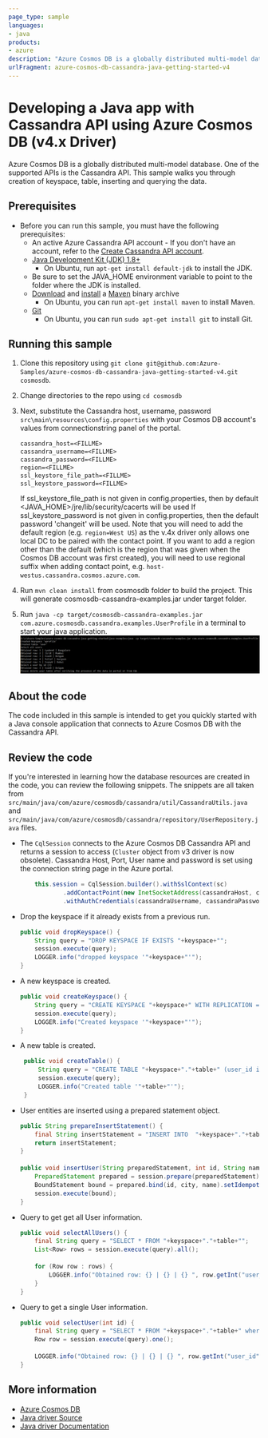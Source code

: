 ```yaml
---
page_type: sample
languages:
- java
products:
- azure
description: "Azure Cosmos DB is a globally distributed multi-model database. One of the supported APIs is the Cassandra API"
urlFragment: azure-cosmos-db-cassandra-java-getting-started-v4
---
```


# Developing a Java app with Cassandra API using Azure Cosmos DB (v4.x Driver)
Azure Cosmos DB is a globally distributed multi-model database. One of the supported APIs is the Cassandra API. This sample walks you through creation of keyspace, table, inserting and querying the data.

## Prerequisites
* Before you can run this sample, you must have the following prerequisites:
    * An active Azure Cassandra API account - If you don't have an account, refer to the [Create Cassandra API account](https://aka.ms/cassapijavaqs).
    * [Java Development Kit (JDK) 1.8+](http://www.oracle.com/technetwork/java/javase/downloads/jdk8-downloads-2133151.html)
        * On Ubuntu, run `apt-get install default-jdk` to install the JDK.
    * Be sure to set the JAVA_HOME environment variable to point to the folder where the JDK is installed.
    * [Download](http://maven.apache.org/download.cgi) and [install](http://maven.apache.org/install.html) a [Maven](http://maven.apache.org/) binary archive
        * On Ubuntu, you can run `apt-get install maven` to install Maven.
    * [Git](https://www.git-scm.com/)
        * On Ubuntu, you can run `sudo apt-get install git` to install Git.

## Running this sample
1. Clone this repository using `git clone git@github.com:Azure-Samples/azure-cosmos-db-cassandra-java-getting-started-v4.git cosmosdb`.

2. Change directories to the repo using `cd cosmosdb`

3. Next, substitute the Cassandra host, username, password  `src\main\resources\config.properties` with your Cosmos DB account's values from connectionstring panel of the portal.

    ```
    cassandra_host=<FILLME>
    cassandra_username=<FILLME>
    cassandra_password=<FILLME>
    region=<FILLME>
    ssl_keystore_file_path=<FILLME>
    ssl_keystore_password=<FILLME>
    ```
    If ssl_keystore_file_path is not given in config.properties, then by default <JAVA_HOME>/jre/lib/security/cacerts will be used
    If ssl_keystore_password is not given in config.properties, then the default password 'changeit' will be used.
    Note that you will need to add the default region (e.g. `region=West US`) as the v.4x driver only allows one local DC to be paired with the contact point. If you want to add a region other than the default (which is the region that was given when the Cosmos DB account was first created), you will need to use regional suffix when adding contact point, e.g. `host-westus.cassandra.cosmos.azure.com`.

5. Run `mvn clean install` from cosmosdb folder to build the project. This will generate cosmosdb-cassandra-examples.jar under target folder.
 
6. Run `java -cp target/cosmosdb-cassandra-examples.jar com.azure.cosmosdb.cassandra.examples.UserProfile` in a terminal to start your java application.
   ![Console output](./media/output.png)

## About the code
The code included in this sample is intended to get you quickly started with a Java console application that connects to Azure Cosmos DB with the Cassandra API.

## Review the code

If you're interested in learning how the database resources are created in the code, you can review the following snippets. The snippets are all taken from `src/main/java/com/azure/cosmosdb/cassandra/util/CassandraUtils.java` and `src/main/java/com/azure/cosmosdb/cassandra/repository/UserRepository.java` files.


* The `CqlSession` connects to the Azure Cosmos DB Cassandra API and returns a session to access (`Cluster` object from v3 driver is now obsolete). Cassandra Host, Port, User name and password is set using the connection string page in the Azure portal.

    ```java
        this.session = CqlSession.builder().withSslContext(sc)
                .addContactPoint(new InetSocketAddress(cassandraHost, cassandraPort)).withLocalDatacenter(region)
                .withAuthCredentials(cassandraUsername, cassandraPassword).build();
    ```


* Drop the keyspace if it already exists from a previous run.

    ```java
    public void dropKeyspace() {
        String query = "DROP KEYSPACE IF EXISTS "+keyspace+"";
        session.execute(query);
        LOGGER.info("dropped keyspace '"+keyspace+"'");
    } 
    ```
* A new keyspace is created.

    ```java
    public void createKeyspace() {
        String query = "CREATE KEYSPACE "+keyspace+" WITH REPLICATION = { 'class' : 'NetworkTopologyStrategy', 'datacenter1' : 1 }";
        session.execute(query);
        LOGGER.info("Created keyspace '"+keyspace+"'");
    }
    ```

* A new table is created.

   ```java
    public void createTable() {
        String query = "CREATE TABLE "+keyspace+"."+table+" (user_id int PRIMARY KEY, user_name text, user_bcity text)";
        session.execute(query);
        LOGGER.info("Created table '"+table+"'");
    }
   ```

* User entities are inserted using a prepared statement object.

    ```java
    public String prepareInsertStatement() {
        final String insertStatement = "INSERT INTO  "+keyspace+"."+table+" (user_id, user_name , user_bcity) VALUES (?,?,?)";
        return insertStatement;
    }

    public void insertUser(String preparedStatement, int id, String name, String city) {
        PreparedStatement prepared = session.prepare(preparedStatement);
        BoundStatement bound = prepared.bind(id, city, name).setIdempotent(true);
        session.execute(bound);
    }
    ```

* Query to get get all User information.

    ```java
    public void selectAllUsers() {
        final String query = "SELECT * FROM "+keyspace+"."+table+"";
        List<Row> rows = session.execute(query).all();

        for (Row row : rows) {
            LOGGER.info("Obtained row: {} | {} | {} ", row.getInt("user_id"), row.getString("user_name"), row.getString("user_bcity"));
        }
    }
    ```

 * Query to get a single User information.

    ```java
    public void selectUser(int id) {
        final String query = "SELECT * FROM "+keyspace+"."+table+" where user_id = 3";
        Row row = session.execute(query).one();

        LOGGER.info("Obtained row: {} | {} | {} ", row.getInt("user_id"), row.getString("user_name"), row.getString("user_bcity"));
    }
    ```

## More information

- [Azure Cosmos DB](https://docs.microsoft.com/azure/cosmos-db/introduction)
- [Java driver Source](https://github.com/datastax/java-driver)
- [Java driver Documentation](https://docs.datastax.com/en/developer/java-driver/)
